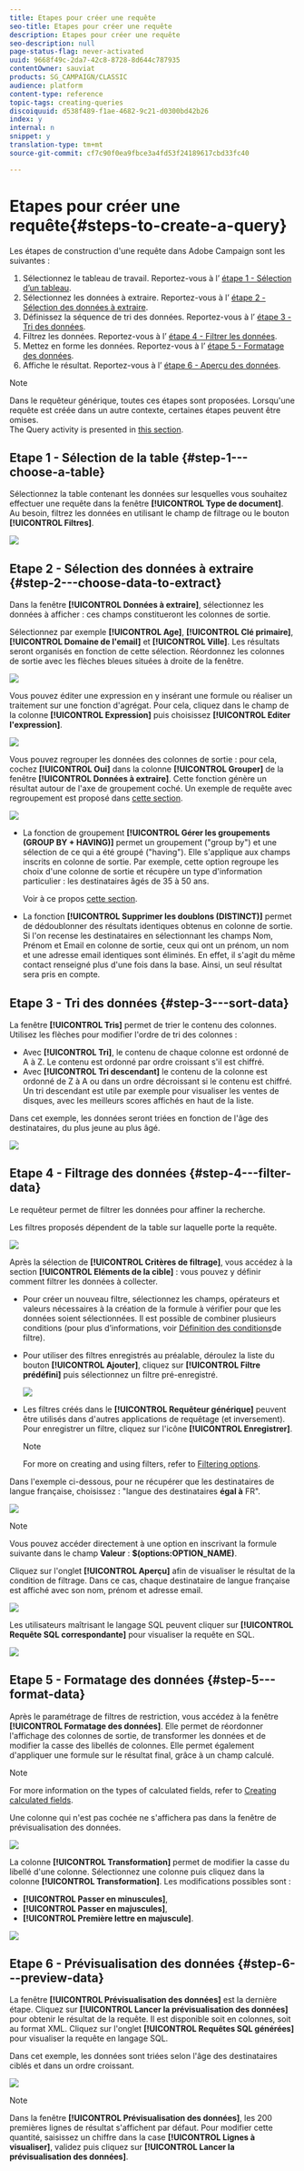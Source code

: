 ```yaml
---
title: Etapes pour créer une requête
seo-title: Etapes pour créer une requête
description: Etapes pour créer une requête
seo-description: null
page-status-flag: never-activated
uuid: 9668f49c-2da7-42c8-8728-8d644c787935
contentOwner: sauviat
products: SG_CAMPAIGN/CLASSIC
audience: platform
content-type: reference
topic-tags: creating-queries
discoiquuid: d538f489-f1ae-4682-9c21-d0300bd42b26
index: y
internal: n
snippet: y
translation-type: tm+mt
source-git-commit: cf7c90f0ea9fbce3a4fd53f24189617cbd33fc40

---
```



# Etapes pour créer une requête{#steps-to-create-a-query}

Les étapes de construction d&#39;une requête dans Adobe Campaign sont les suivantes :

1. Sélectionnez le tableau de travail. Reportez-vous à l’ [étape 1 - Sélection d’un tableau](#step-1---choose-a-table).
1. Sélectionnez les données à extraire. Reportez-vous à l’ [étape 2 - Sélection des données à extraire](#step-2---choose-data-to-extract).
1. Définissez la séquence de tri des données. Reportez-vous à l’ [étape 3 - Tri des données](#step-3---sort-data).
1. Filtrez les données. Reportez-vous à l’ [étape 4 - Filtrer les données](#step-4---filter-data).
1. Mettez en forme les données. Reportez-vous à l’ [étape 5 - Formatage des données](#step-5---format-data).
1. Affiche le résultat. Reportez-vous à l’ [étape 6 - Aperçu des données](#step-6---preview-data).

>[!NOTE]
>
>Dans le requêteur générique, toutes ces étapes sont proposées. Lorsqu&#39;une requête est créée dans un autre contexte, certaines étapes peuvent être omises.\
>The Query activity is presented in [this section](../../workflow/using/query.md).

## Etape 1 - Sélection de la table {#step-1---choose-a-table}

Sélectionnez la table contenant les données sur lesquelles vous souhaitez effectuer une requête dans la fenêtre **[!UICONTROL Type de document]**. Au besoin, filtrez les données en utilisant le champ de filtrage ou le bouton **[!UICONTROL Filtres]**.

![](assets/query_editor_nveau_21.png)

## Etape 2 - Sélection des données à extraire {#step-2---choose-data-to-extract}

Dans la fenêtre **[!UICONTROL Données à extraire]**, sélectionnez les données à afficher : ces champs constitueront les colonnes de sortie.

Sélectionnez par exemple **[!UICONTROL Age]**, **[!UICONTROL Clé primaire]**, **[!UICONTROL Domaine de l&#39;email]** et **[!UICONTROL Ville]**. Les résultats seront organisés en fonction de cette sélection. Réordonnez les colonnes de sortie avec les flèches bleues situées à droite de la fenêtre.

![](assets/query_editor_nveau_01.png)

Vous pouvez éditer une expression en y insérant une formule ou réaliser un traitement sur une fonction d&#39;agrégat. Pour cela, cliquez dans le champ de la colonne **[!UICONTROL Expression]** puis choisissez **[!UICONTROL Editer l&#39;expression]**.

![](assets/query_editor_nveau_97.png)

Vous pouvez regrouper les données des colonnes de sortie : pour cela, cochez **[!UICONTROL Oui]** dans la colonne **[!UICONTROL Grouper]** de la fenêtre **[!UICONTROL Données à extraire]**. Cette fonction génère un résultat autour de l&#39;axe de groupement coché. Un exemple de requête avec regroupement est proposé dans [cette section](../../workflow/using/querying-delivery-information.md).

![](assets/query_editor_nveau_56.png)

* La fonction de groupement **[!UICONTROL Gérer les groupements (GROUP BY + HAVING)]** permet un groupement (&quot;group by&quot;) et une sélection de ce qui a été groupé (&quot;having&quot;). Elle s&#39;applique aux champs inscrits en colonne de sortie. Par exemple, cette option regroupe les choix d&#39;une colonne de sortie et récupère un type d&#39;information particulier : les destinataires âgés de 35 à 50 ans.

   Voir à ce propos [cette section](../../workflow/using/querying-using-grouping-management.md).

* La fonction **[!UICONTROL Supprimer les doublons (DISTINCT)]** permet de dédoublonner des résultats identiques obtenus en colonne de sortie. Si l&#39;on recense les destinataires en sélectionnant les champs Nom, Prénom et Email en colonne de sortie, ceux qui ont un prénom, un nom et une adresse email identiques sont éliminés. En effet, il s&#39;agit du même contact renseigné plus d&#39;une fois dans la base. Ainsi, un seul résultat sera pris en compte.

## Etape 3 - Tri des données {#step-3---sort-data}

La fenêtre **[!UICONTROL Tris]** permet de trier le contenu des colonnes. Utilisez les flèches pour modifier l&#39;ordre de tri des colonnes :

* Avec **[!UICONTROL Tri]**, le contenu de chaque colonne est ordonné de A à Z. Le contenu est ordonné par ordre croissant s&#39;il est chiffré.
* Avec **[!UICONTROL Tri descendant]** le contenu de la colonne est ordonné de Z à A ou dans un ordre décroissant si le contenu est chiffré. Un tri descendant est utile par exemple pour visualiser les ventes de disques, avec les meilleurs scores affichés en haut de la liste.

Dans cet exemple, les données seront triées en fonction de l&#39;âge des destinataires, du plus jeune au plus âgé.

![](assets/query_editor_nveau_57.png)

## Etape 4 - Filtrage des données {#step-4---filter-data}

Le requêteur permet de filtrer les données pour affiner la recherche.

Les filtres proposés dépendent de la table sur laquelle porte la requête.

![](assets/query_editor_nveau_09.png)

Après la sélection de **[!UICONTROL Critères de filtrage]**, vous accédez à la section **[!UICONTROL Eléments de la cible]** : vous pouvez y définir comment filtrer les données à collecter.

* Pour créer un nouveau filtre, sélectionnez les champs, opérateurs et valeurs nécessaires à la création de la formule à vérifier pour que les données soient sélectionnées. Il est possible de combiner plusieurs conditions (pour plus d’informations, voir [Définition des conditions](../../platform/using/defining-filter-conditions.md)de filtre).
* Pour utiliser des filtres enregistrés au préalable, déroulez la liste du bouton **[!UICONTROL Ajouter]**, cliquez sur **[!UICONTROL Filtre prédéfini]** puis sélectionnez un filtre pré-enregistré.

   ![](assets/query_editor_15.png)

* Les filtres créés dans le **[!UICONTROL Requêteur générique]** peuvent être utilisés dans d&#39;autres applications de requêtage (et inversement). Pour enregistrer un filtre, cliquez sur l&#39;icône **[!UICONTROL Enregistrer]**.

   >[!NOTE]
   >
   >For more on creating and using filters, refer to [Filtering options](../../platform/using/filtering-options.md).

Dans l&#39;exemple ci-dessous, pour ne récupérer que les destinataires de langue française, choisissez : &quot;langue des destinataires **égal à** FR&quot;.

![](assets/query_editor_nveau_89.png)

>[!NOTE]
>
>Vous pouvez accéder directement à une option en inscrivant la formule suivante dans le champ **Valeur** : **$(options:OPTION_NAME)**.

Cliquez sur l&#39;onglet **[!UICONTROL Aperçu]** afin de visualiser le résultat de la condition de filtrage. Dans ce cas, chaque destinataire de langue française est affiché avec son nom, prénom et adresse email.

![](assets/query_editor_nveau_98.png)

Les utilisateurs maîtrisant le langage SQL peuvent cliquer sur **[!UICONTROL Requête SQL correspondante]** pour visualiser la requête en SQL.

![](assets/query_editor_nveau_99.png)

## Etape 5 - Formatage des données {#step-5---format-data}

Après le paramétrage de filtres de restriction, vous accédez à la fenêtre **[!UICONTROL Formatage des données]**. Elle permet de réordonner l&#39;affichage des colonnes de sortie, de transformer les données et de modifier la casse des libellés de colonnes. Elle permet également d&#39;appliquer une formule sur le résultat final, grâce à un champ calculé.

>[!NOTE]
>
>For more information on the types of calculated fields, refer to [Creating calculated fields](../../platform/using/defining-filter-conditions.md#creating-calculated-fields).

Une colonne qui n&#39;est pas cochée ne s&#39;affichera pas dans la fenêtre de prévisualisation des données.

![](assets/query_editor_nveau_10.png)

La colonne **[!UICONTROL Transformation]** permet de modifier la casse du libellé d&#39;une colonne. Sélectionnez une colonne puis cliquez dans la colonne **[!UICONTROL Transformation]**. Les modifications possibles sont :

* **[!UICONTROL Passer en minuscules]**,
* **[!UICONTROL Passer en majuscules]**,
* **[!UICONTROL Première lettre en majuscule]**.

![](assets/query_editor_nveau_42.png)

## Etape 6 - Prévisualisation des données {#step-6---preview-data}

La fenêtre **[!UICONTROL Prévisualisation des données]** est la dernière étape. Cliquez sur **[!UICONTROL Lancer la prévisualisation des données]** pour obtenir le résultat de la requête. Il est disponible soit en colonnes, soit au format XML. Cliquez sur l&#39;onglet **[!UICONTROL Requêtes SQL générées]** pour visualiser la requête en langage SQL.

Dans cet exemple, les données sont triées selon l&#39;âge des destinataires ciblés et dans un ordre croissant.

![](assets/query_editor_nveau_11.png)

>[!NOTE]
>
>Dans la fenêtre **[!UICONTROL Prévisualisation des données]**, les 200 premières lignes de résultat s&#39;affichent par défaut. Pour modifier cette quantité, saisissez un chiffre dans la case **[!UICONTROL Lignes à visualiser]**, validez puis cliquez sur **[!UICONTROL Lancer la prévisualisation des données]**.

